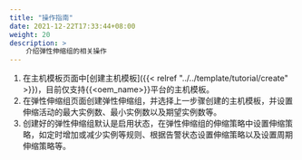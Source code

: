 ```yaml
---
title: "操作指南"
date: 2021-12-22T17:33:44+08:00
weight: 20
description: >
    介绍弹性伸缩组的相关操作
---
```



1. 在主机模板页面中[创建主机模板]({{< relref "../../template/tutorial/create" >}})，目前仅支持{{<oem_name>}}平台的主机模板。
2. 在弹性伸缩组页面创建弹性伸缩组，并选择上一步骤创建的主机模板，并设置伸缩活动的最大实例数、最小实例数以及期望实例数等。
3. 创建好的弹性伸缩组默认是启用状态，在弹性伸缩组的伸缩策略中设置伸缩策略，如定时增加或减少实例等规则、根据告警状态设置伸缩策略以及设置周期伸缩策略等。